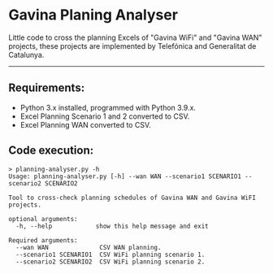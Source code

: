 # Gavina Planing Analyser

Little code to cross the planning Excels of "Gavina WiFi" and "Gavina WAN" projects, these projects are implemented by Telefónica and Generalitat de Catalunya.

---

## Requirements: 
- Python 3.x installed, programmed with Python 3.9.x.
- Excel Planning Scenario 1 and 2 converted to CSV.
- Excel Planning WAN converted to CSV.

## Code execution:
```
> planning-analyser.py -h
Usage: planning-analyser.py [-h] --wan WAN --scenario1 SCENARIO1 --scenario2 SCENARIO2

Tool to cross-check planning schedules of Gavina WAN and Gavina WiFI projects.

optional arguments:
  -h, --help            show this help message and exit

Required arguments:
  --wan WAN              CSV WAN planning.
  --scenario1 SCENARIO1  CSV WiFi planning scenario 1.
  --scenario2 SCENARIO2  CSV WiFi planning scenario 2.
```